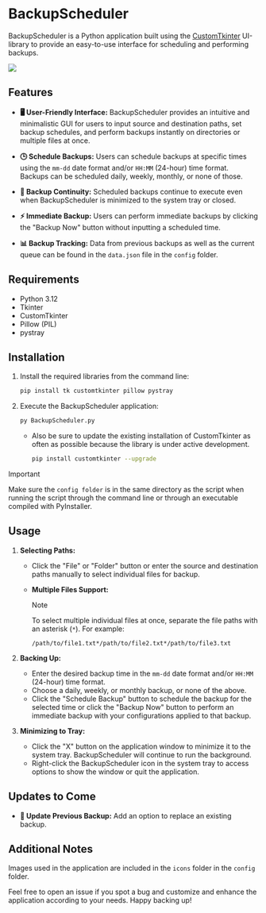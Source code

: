 # BackupScheduler

BackupScheduler is a Python application built using the [CustomTkinter](https://github.com/TomSchimansky/CustomTkinter) UI-library to provide an easy-to-use interface for scheduling and performing backups.

![](https://i.imgur.com/BtlJR8P.png)

## Features

- **🖥️ User-Friendly Interface:** BackupScheduler provides an intuitive and minimalistic GUI for users to input source and destination paths, set backup schedules, and perform backups instantly on directories or multiple files at once.

- **🕒 Schedule Backups:** Users can schedule backups at specific times using the `mm-dd` date format and/or `HH:MM` (24-hour) time format. Backups can be scheduled daily, weekly, monthly, or none of those.

- **🔄 Backup Continuity:** Scheduled backups continue to execute even when BackupScheduler is minimized to the system tray or closed.

- **⚡ Immediate Backup:** Users can perform immediate backups by clicking the "Backup Now" button without inputting a scheduled time.

- **📊 Backup Tracking:** Data from previous backups as well as the current queue can be found in the `data.json` file in the `config` folder.

## Requirements
- Python 3.12
- Tkinter
- CustomTkinter
- Pillow (PIL)
- pystray

## Installation

1. Install the required libraries from the command line:

   ```bash
   pip install tk customtkinter pillow pystray 
   ```

2. Execute the BackupScheduler application:
   ```bash
   py BackupScheduler.py
   ```

   - Also be sure to update the existing installation of CustomTkinter as often as possible because the library is under active development.

      ```bash
      pip install customtkinter --upgrade
      ```
> [!IMPORTANT]
> Make sure the `config folder` is in the same directory as the script when running the script through the command line or through an executable compiled with PyInstaller.

## Usage

1. **Selecting Paths:**
   - Click the "File" or "Folder" button or enter the source and destination paths manually to select individual files for backup.

    - **Multiple Files Support:**
      > [!NOTE]
      > To select multiple individual files at once, separate the file paths with an asterisk (`*`). For example:
      > ```
      > /path/to/file1.txt*/path/to/file2.txt*/path/to/file3.txt
      > ```

2. **Backing Up:**
   - Enter the desired backup time in the `mm-dd` date format and/or `HH:MM` (24-hour) time format.
   - Choose a daily, weekly, or monthly backup, or none of the above. 
   - Click the "Schedule Backup" button to schedule the backup for the selected time or click the "Backup Now" button to perform an immediate backup with your configurations applied to that backup.

3. **Minimizing to Tray:**
   - Click the "X" button on the application window to minimize it to the system tray. BackupScheduler will continue to run the background.
   - Right-click the BackupScheduler icon in the system tray to access options to show the window or quit the application.

## Updates to Come

- **🔂 Update Previous Backup:** Add an option to replace an existing backup.

## Additional Notes

Images used in the application are included in the `icons` folder in the `config` folder.

Feel free to open an issue if you spot a bug and customize and enhance the application according to your needs. Happy backing up!